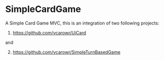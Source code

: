 # SimpleCardGame
A Simple Card Game MVC, this is an integration of two following projects:

1. https://github.com/ycarowr/UiCard

and 

2. https://github.com/ycarowr/SimpleTurnBasedGame

